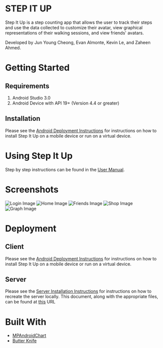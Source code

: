 # STEP IT UP
Step It Up is a step counting app that allows the user to track their steps and use the data collected to customize their avatar, view graphical representations of their walking sessions, and view friends' avatars. 

Developed by Jun Young Cheong, Evan Almonte, Kevin Le, and Zaheen Ahmed.

# Getting Started

## Requirements
1. Android Studio 3.0
2. Android Device with API 19+ (Version 4.4 or greater)

## Installation
Please see the [Android Deployment Instructions](https://drive.google.com/open?id=1rUV-d9kwLSpuGnH4tSWGxF2wg1W1BV-uCo99mLdDssk) for instructions on how to install Step It Up on a mobile device or run on a virtual device.

# Using Step It Up
Step by step instructions can be found in the [User Manual](https://drive.google.com/open?id=1OAeTEgDcjiCbnpv2b5Pd900dho4BIzshMQJXSqwSX3U).

# Screenshots
![Login Image](https://github.com/ealmonte102/Jekz_Step_It_Up/blob/master/Screenshots/Login.png)
![Home Image](https://github.com/ealmonte102/Jekz_Step_It_Up/blob/master/Screenshots/Home.png)
![Friends Image](https://github.com/ealmonte102/Jekz_Step_It_Up/blob/master/Screenshots/Friends%20List.png)
![Shop Image](https://github.com/ealmonte102/Jekz_Step_It_Up/blob/master/Screenshots/Shop.png)
![Graph Image](https://github.com/ealmonte102/Jekz_Step_It_Up/blob/master/Screenshots/Graph.png)

# Deployment
## Client
Please see the [Android Deployment Instructions](https://drive.google.com/open?id=1rUV-d9kwLSpuGnH4tSWGxF2wg1W1BV-uCo99mLdDssk) for instructions on how to install Step It Up on a mobile device or run on a virtual device.

## Server
Please see the [Server Installation Instructions](https://drive.google.com/open?id=1DEqYObP_cV1qagua2KQA6GM9_t9xmPpX5VNvClkxBLo) for instructions on how to recreate the server locally. This document, along with the appropriate files, can be found at [this](https://drive.google.com/open?id=1sxSRebfsllBIG_3JwIOFXRMi9E3IQwqa) URL

# Built With
* [MPAndroidChart](https://github.com/PhilJay/MPAndroidChart)
* [Butter Knife](https://github.com/JakeWharton/butterknife)
